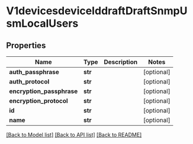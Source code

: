 # V1devicesdeviceIddraftDraftSnmpUsmLocalUsers

## Properties
Name | Type | Description | Notes
------------ | ------------- | ------------- | -------------
**auth_passphrase** | **str** |  | [optional] 
**auth_protocol** | **str** |  | [optional] 
**encryption_passphrase** | **str** |  | [optional] 
**encryption_protocol** | **str** |  | [optional] 
**id** | **str** |  | [optional] 
**name** | **str** |  | [optional] 

[[Back to Model list]](../README.md#documentation-for-models) [[Back to API list]](../README.md#documentation-for-api-endpoints) [[Back to README]](../README.md)

